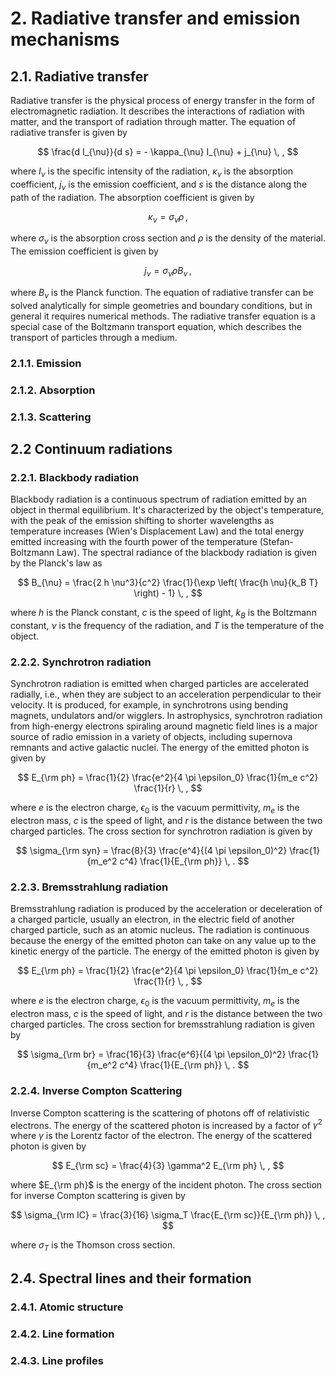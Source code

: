 # 2. Radiative transfer and emission mechanisms
## 2.1. Radiative transfer
Radiative transfer is the physical process of energy transfer in the form of electromagnetic radiation. It describes the interactions of radiation with matter, and the transport of radiation through matter. The equation of radiative transfer is given by

$$
\frac{d I_{\nu}}{d s} = - \kappa_{\nu} I_{\nu} + j_{\nu} \, ,
$$

where $I_{\nu}$ is the specific intensity of the radiation, $\kappa_{\nu}$ is the absorption coefficient, $j_{\nu}$ is the emission coefficient, and $s$ is the distance along the path of the radiation. The absorption coefficient is given by

$$
\kappa_{\nu} = \sigma_{\nu} \rho \, ,
$$

where $\sigma_{\nu}$ is the absorption cross section and $\rho$ is the density of the material. The emission coefficient is given by

$$
j_{\nu} = \sigma_{\nu} \rho B_{\nu} \, ,
$$

where $B_{\nu}$ is the Planck function. The equation of radiative transfer can be solved analytically for simple geometries and boundary conditions, but in general it requires numerical methods. The radiative transfer equation is a special case of the Boltzmann transport equation, which describes the transport of particles through a medium.

### 2.1.1. Emission

### 2.1.2. Absorption

### 2.1.3. Scattering


## 2.2 Continuum radiations
### 2.2.1. Blackbody radiation
Blackbody radiation is a continuous spectrum of radiation emitted by an object in thermal equilibrium. It's characterized by the object's temperature, with the peak of the emission shifting to shorter wavelengths as temperature increases (Wien's Displacement Law) and the total energy emitted increasing with the fourth power of the temperature (Stefan-Boltzmann Law). The spectral radiance of the blackbody radiation is given by the Planck's law as

$$
B_{\nu} = \frac{2 h \nu^3}{c^2} \frac{1}{\exp \left( \frac{h \nu}{k_B T} \right) - 1} \, ,
$$

where $h$ is the Planck constant, $c$ is the speed of light, $k_B$ is the Boltzmann constant, $\nu$ is the frequency of the radiation, and $T$ is the temperature of the object.

### 2.2.2. Synchrotron radiation
Synchrotron radiation is emitted when charged particles are accelerated radially, i.e., when they are subject to an acceleration perpendicular to their velocity. It is produced, for example, in synchrotrons using bending magnets, undulators and/or wigglers. In astrophysics, synchrotron radiation from high-energy electrons spiraling around magnetic field lines is a major source of radio emission in a variety of objects, including supernova remnants and active galactic nuclei. The energy of the emitted photon is given by

$$
E_{\rm ph} = \frac{1}{2} \frac{e^2}{4 \pi \epsilon_0} \frac{1}{m_e c^2} \frac{1}{r} \, ,
$$

where $e$ is the electron charge, $\epsilon_0$ is the vacuum permittivity, $m_e$ is the electron mass, $c$ is the speed of light, and $r$ is the distance between the two charged particles. The cross section for synchrotron radiation is given by

$$
\sigma_{\rm syn} = \frac{8}{3} \frac{e^4}{(4 \pi \epsilon_0)^2} \frac{1}{m_e^2 c^4} \frac{1}{E_{\rm ph}} \, .
$$

### 2.2.3. Bremsstrahlung radiation
Bremsstrahlung radiation is produced by the acceleration or deceleration of a charged particle, usually an electron, in the electric field of another charged particle, such as an atomic nucleus. The radiation is continuous because the energy of the emitted photon can take on any value up to the kinetic energy of the particle. The energy of the emitted photon is given by

$$
E_{\rm ph} = \frac{1}{2} \frac{e^2}{4 \pi \epsilon_0} \frac{1}{m_e c^2} \frac{1}{r} \, ,
$$

where $e$ is the electron charge, $\epsilon_0$ is the vacuum permittivity, $m_e$ is the electron mass, $c$ is the speed of light, and $r$ is the distance between the two charged particles. The cross section for bremsstrahlung radiation is given by

$$
\sigma_{\rm br} = \frac{16}{3} \frac{e^6}{(4 \pi \epsilon_0)^2} \frac{1}{m_e^2 c^4} \frac{1}{E_{\rm ph}} \, .
$$

### 2.2.4. Inverse Compton Scattering
Inverse Compton scattering is the scattering of photons off of relativistic electrons. The energy of the scattered photon is increased by a factor of $\gamma^2$ where $\gamma$ is the Lorentz factor of the electron. The energy of the scattered photon is given by

$$
E_{\rm sc} = \frac{4}{3} \gamma^2 E_{\rm ph} \, ,
$$

where $E_{\rm ph}$ is the energy of the incident photon. The cross section for inverse Compton scattering is given by

$$
\sigma_{\rm IC} = \frac{3}{16} \sigma_T \frac{E_{\rm sc}}{E_{\rm ph}} \, ,
$$

where $\sigma_T$ is the Thomson cross section.

## 2.4. Spectral lines and their formation

### 2.4.1. Atomic structure
### 2.4.2. Line formation

### 2.4.3. Line profiles
